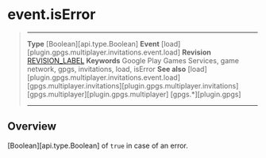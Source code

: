 # event.isError

> --------------------- ------------------------------------------------------------------------------------------
> __Type__              [Boolean][api.type.Boolean]
> __Event__             [load][plugin.gpgs.multiplayer.invitations.event.load]
> __Revision__          [REVISION_LABEL](REVISION_URL)
> __Keywords__          Google Play Games Services, game network, gpgs, invitations, load, isError
> __See also__          [load][plugin.gpgs.multiplayer.invitations.event.load]
>						[gpgs.multiplayer.invitations][plugin.gpgs.multiplayer.invitations]
>						[gpgs.multiplayer][plugin.gpgs.multiplayer]
>                       [gpgs.*][plugin.gpgs]
> --------------------- ------------------------------------------------------------------------------------------

## Overview

[Boolean][api.type.Boolean] of `true` in case of an error.